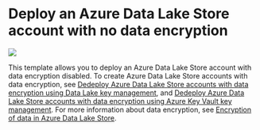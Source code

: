 # Deploy an Azure Data Lake Store account with no data encryption

<a href="https://portal.azure.com/#create/Microsoft.Template/uri/https%3A%2F%2Fraw.githubusercontent.com%2FAzure%2Fazure-quickstart-templates%2Fmaster%2F101-data-lake-store-no-encryption%2Fazuredeploy.json" target="_blank">
    <img src="http://azuredeploy.net/deploybutton.png"/>
</a>

This template allows you to deploy an Azure Data Lake Store account with data encryption disabled. To create Azure Data Lake Store accounts with data encryption, see [Dedeploy Azure Data Lake Store accounts with data encryption using Data Lake key management](https://azure.microsoft.com/resources/templates/101-data-lake-store-encryption-adls/), and [Dedeploy Azure Data Lake Store accounts with data encryption using Azure Key Vault key management](https://azure.microsoft.com/resources/templates/101-data-lake-store-encryption-key-vault/). For more information about data encryption, see [Encryption of data in Azure Data Lake Store](https://docs.microsoft.com/azure/data-lake-store/data-lake-store-encryption).